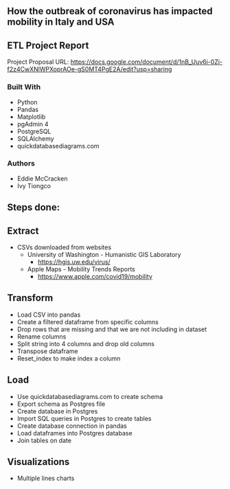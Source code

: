 ## How the outbreak of coronavirus has impacted mobility in Italy and USA
## ETL Project Report

Project Proposal
URL: https://docs.google.com/document/d/1nB_Uuv6i-0Zj-f2z4CwXNlWPXoprAOe-gS0MT4PgE2A/edit?usp=sharing

### Built With
* Python 
* Pandas
* Matplotlib
* pgAdmin 4
* PostgreSQL
* SQLAlchemy
* quickdatabasediagrams.com

### Authors
* Eddie McCracken
* Ivy Tiongco

## Steps done:
## Extract
* CSVs downloaded from websites
  * University of Washington - Humanistic GIS Laboratory
    * https://hgis.uw.edu/virus/
  * Apple Maps - Mobility Trends Reports
    * https://www.apple.com/covid19/mobility

## Transform
* Load CSV into pandas
* Create a filtered dataframe from specific columns
* Drop rows that are missing and that we are not including in dataset
* Rename columns
* Split string into 4 columns and drop old columns
* Transpose dataframe
* Reset_index to make index a column

## Load
* Use quickdatabasediagrams.com to create schema
* Export schema as Postgres file
* Create database in Postgres
* Import SQL queries in Postgres to create tables
* Create database connection in pandas
* Load dataframes into Postgres database
* Join tables on date

## Visualizations
* Multiple lines charts
